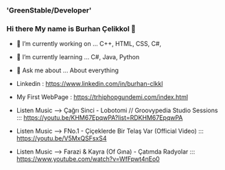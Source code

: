 ### 'GreenStable/Developer' 
### Hi there My name is Burhan Çelikkol 👋  

  - 🔭 I’m currently working on ... C++, HTML, CSS, C#, 
  - 🌱 I’m currently learning ... C#, Java, Python
  - 💬 Ask me about ... About everything

  - Linkedin : https://www.linkedin.com/in/burhan-clkkl
  - My First WebPage : https://trhiphopgundemi.com/index.html

  - Listen Music --> Çağrı Sinci - Lobotomi // Groovypedia Studio Sessions ::: https://youtu.be/KHM67EpqwPA?list=RDKHM67EpqwPA
  - Listen Music --> FNo.1 - Çiçeklerde Bir Telaş Var (Official Video) ::: https://youtu.be/V5MxQSFsxS4
  - Listen Music --> Farazi & Kayra (Of Gına) - Çatımda Radyolar ::: https://www.youtube.com/watch?v=WfFpwt4nEo0


